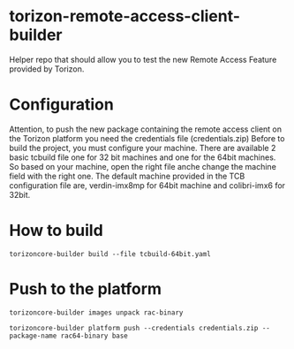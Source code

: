 # torizon-remote-access-client-builder
Helper repo that should allow you to test the new Remote Access Feature provided by Torizon.


# Configuration
Attention, to push the new package containing the remote access client on the Torizon platform you need the credentials file (credentials.zip)
Before to build the project, you must configure your machine. There are available 2 basic tcbuild file one for 32 bit machines and one for the 64bit machines.
So based on your machine, open the right file anche change the machine field with the right one.
The default machine provided in the TCB configuration file are, verdin-imx8mp for 64bit machine and colibri-imx6 for 32bit.

# How to build

```
torizoncore-builder build --file tcbuild-64bit.yaml
```

# Push to the platform

```
torizoncore-builder images unpack rac-binary

torizoncore-builder platform push --credentials credentials.zip --package-name rac64-binary base
```